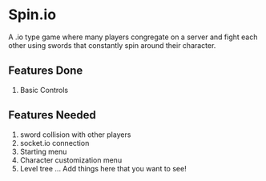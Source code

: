 # Spin.io
A .io type game where many players congregate on a server and fight each other using swords that constantly spin around their character.

## Features Done
1. Basic Controls

## Features Needed
1. sword collision with other players
2. socket.io connection
3. Starting menu
4. Character customization menu
5. Level tree
... Add things here that you want to see!
